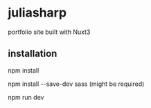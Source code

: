 # juliasharp
 portfolio site built with Nuxt3

 <h2>installation</h2>

 npm install

 npm install --save-dev sass (might be required)

 npm run dev

